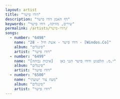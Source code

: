 ```yaml
---
layout: artist
title: "דודו פישר"
description: "דף האמן דודו פישר"
keywords: "שירים, מוזיקה, דודו פישר"
permalink: /artists/דודו-פישר/
songs:
  - number: "6498"
    name: "28 - דודו פישר - אשת חיל - [Windos.Co]"
    album: "סינגלים"
    artist: "דודו פישר"
  - number: "6499"
    name: "י.מ. הלפגוט ודודו פישר הנני כאן   [איכות גבוהה]"
    album: "סינגלים"
    artist: "דודו פישר"
  - number: "6500"
    name: "מעוז צור ישועתי"
    album: "סינגלים"
    artist: "דודו פישר"
---
```

